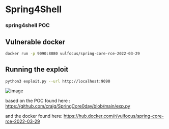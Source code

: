 # Spring4Shell
### spring4shell POC

## Vulnerable docker 
```sh
docker run -p 9090:8080 vulfocus/spring-core-rce-2022-03-29
```

## Running the exploit
```sh
python3 exploit.py --url http://localhost:9090
```

![image](https://user-images.githubusercontent.com/43322684/161942606-ddd335c9-8076-4dba-80ad-191a2c6f41b2.png)


based on the POC found here : https://github.com/craig/SpringCore0day/blob/main/exp.py 

and the  docker found here: https://hub.docker.com/r/vulfocus/spring-core-rce-2022-03-29
